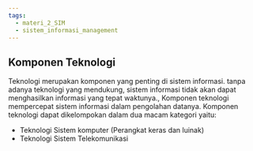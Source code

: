 ```yaml
---
tags:
  - materi_2_SIM
  - sistem_informasi_management
---
```


## Komponen Teknologi

Teknologi merupakan komponen yang penting di sistem informasi. tanpa adanya teknologi yang mendukung, sistem informasi tidak akan dapat menghasilkan informasi yang tepat waktunya., Komponen teknologi mempercepat sistem informasi dalam pengolahan datanya. Komponen teknologi dapat dikelompokan dalam dua macam kategori yaitu:

- Teknologi Sistem komputer (Perangkat keras dan luinak) 
- Teknologi Sistem Telekomunikasi

